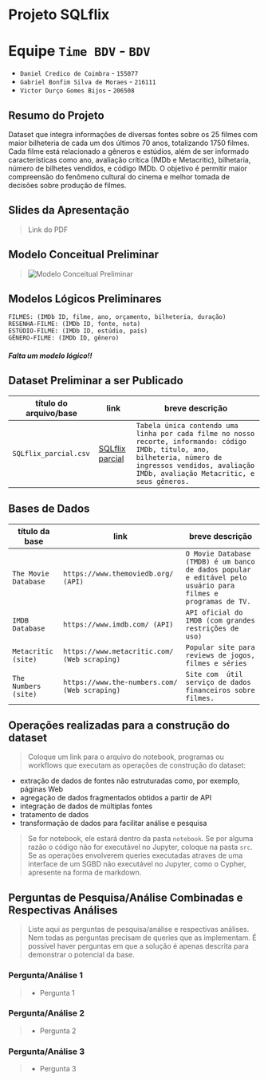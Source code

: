 # Projeto SQLflix

# Equipe `Time BDV` - `BDV`
* `Daniel Credico de Coimbra` - `155077`
* `Gabriel Bonfim Silva de Moraes` - `216111`
* `Victor Durço Gomes Bijos` - `206508`

## Resumo do Projeto
Dataset que integra informações de diversas fontes sobre os 25 filmes com maior bilheteria de cada um dos últimos 70 anos, totalizando 1750 filmes. Cada filme está relacionado a gêneros e estúdios, além de ser informado características como ano, avaliação crítica (IMDb e Metacritic), bilhetaria, número de bilhetes vendidos, e código IMDb. O objetivo é permitir maior compreensão do fenômeno cultural do cinema e melhor tomada de decisões sobre produção de filmes.

## Slides da Apresentação
> Link do PDF

## Modelo Conceitual Preliminar
> ![Modelo Conceitual Preliminar](assets/conceitual_trabalho.jpeg)

## Modelos Lógicos Preliminares
~~~
FILMES: (IMDb ID, filme, ano, orçamento, bilheteria, duração)
RESENHA-FILME: (IMDb ID, fonte, nota)
ESTÚDIO-FILME: (IMDb ID, estúdio, país)
GÊNERO-FILME: (IMDb ID, gênero)
~~~

##### Falta um modelo lógico!!

## Dataset Preliminar a ser Publicado
título do arquivo/base | link | breve descrição
----- | ----- | -----
`SQLflix_parcial.csv` | [SQLflix parcial](data/processed/SQLflix_parcial.PNG) | `Tabela única contendo uma linha por cada filme no nosso recorte, informando: código IMDb, título, ano, bilheteria, número de ingressos vendidos, avaliação IMDb, avaliação Metacritic, e seus gêneros.`

## Bases de Dados

título da base | link | breve descrição
----- | ----- | -----
`The Movie Database` | `https://www.themoviedb.org/ (API)` | `O Movie Database (TMDB) é um banco de dados popular e editável pelo usuário para filmes e programas de TV.`
`IMDB Database` | `https://www.imdb.com/ (API)` | `API oficial do IMDB (com grandes restrições de uso)`
`Metacritic (site)` | `https://www.metacritic.com/ (Web scraping)` | `Popular site para reviews de jogos, filmes e séries`
`The Numbers (site)` | `https://www.the-numbers.com/ (Web scraping)` | `Site com  útil serviço de dados financeiros sobre filmes.`

## Operações realizadas para a construção do dataset

> Coloque um link para o arquivo do notebook, programas ou workflows que executam as operações de construção do dataset:
* extração de dados de fontes não estruturadas como, por exemplo, páginas Web
* agregação de dados fragmentados obtidos a partir de API
* integração de dados de múltiplas fontes
* tratamento de dados
* transformação de dados para facilitar análise e pesquisa

> Se for notebook, ele estará dentro da pasta `notebook`. Se por alguma razão o código não for executável no Jupyter, coloque na pasta `src`. Se as operações envolverem queries executadas atraves de uma interface de um SGBD não executável no Jupyter, como o Cypher, apresente na forma de markdown.

## Perguntas de Pesquisa/Análise Combinadas e Respectivas Análises

> Liste aqui as perguntas de pesquisa/análise e respectivas análises.
> Nem todas as perguntas precisam de queries que as implementam.
> É possível haver perguntas em que a solução é apenas descrita para
> demonstrar o potencial da base.
>
### Pergunta/Análise 1
> * Pergunta 1


### Pergunta/Análise 2
> * Pergunta 2


### Pergunta/Análise 3
> * Pergunta 3


